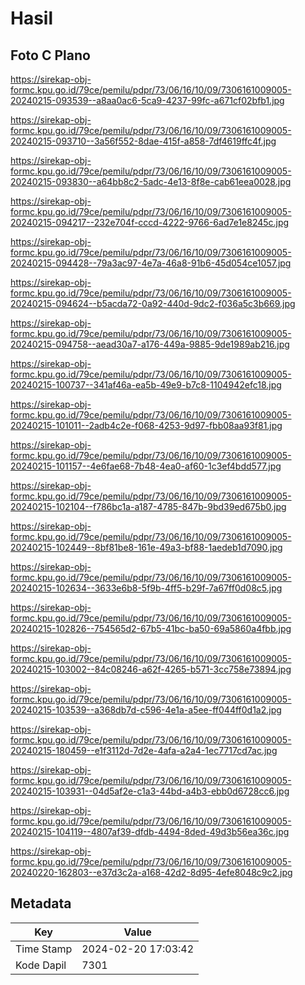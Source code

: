 # Hasil

## Foto C Plano

https://sirekap-obj-formc.kpu.go.id/79ce/pemilu/pdpr/73/06/16/10/09/7306161009005-20240215-093539--a8aa0ac6-5ca9-4237-99fc-a671cf02bfb1.jpg

https://sirekap-obj-formc.kpu.go.id/79ce/pemilu/pdpr/73/06/16/10/09/7306161009005-20240215-093710--3a56f552-8dae-415f-a858-7df4619ffc4f.jpg

https://sirekap-obj-formc.kpu.go.id/79ce/pemilu/pdpr/73/06/16/10/09/7306161009005-20240215-093830--a64bb8c2-5adc-4e13-8f8e-cab61eea0028.jpg

https://sirekap-obj-formc.kpu.go.id/79ce/pemilu/pdpr/73/06/16/10/09/7306161009005-20240215-094217--232e704f-cccd-4222-9766-6ad7e1e8245c.jpg

https://sirekap-obj-formc.kpu.go.id/79ce/pemilu/pdpr/73/06/16/10/09/7306161009005-20240215-094428--79a3ac97-4e7a-46a8-91b6-45d054ce1057.jpg

https://sirekap-obj-formc.kpu.go.id/79ce/pemilu/pdpr/73/06/16/10/09/7306161009005-20240215-094624--b5acda72-0a92-440d-9dc2-f036a5c3b669.jpg

https://sirekap-obj-formc.kpu.go.id/79ce/pemilu/pdpr/73/06/16/10/09/7306161009005-20240215-094758--aead30a7-a176-449a-9885-9de1989ab216.jpg

https://sirekap-obj-formc.kpu.go.id/79ce/pemilu/pdpr/73/06/16/10/09/7306161009005-20240215-100737--341af46a-ea5b-49e9-b7c8-1104942efc18.jpg

https://sirekap-obj-formc.kpu.go.id/79ce/pemilu/pdpr/73/06/16/10/09/7306161009005-20240215-101011--2adb4c2e-f068-4253-9d97-fbb08aa93f81.jpg

https://sirekap-obj-formc.kpu.go.id/79ce/pemilu/pdpr/73/06/16/10/09/7306161009005-20240215-101157--4e6fae68-7b48-4ea0-af60-1c3ef4bdd577.jpg

https://sirekap-obj-formc.kpu.go.id/79ce/pemilu/pdpr/73/06/16/10/09/7306161009005-20240215-102104--f786bc1a-a187-4785-847b-9bd39ed675b0.jpg

https://sirekap-obj-formc.kpu.go.id/79ce/pemilu/pdpr/73/06/16/10/09/7306161009005-20240215-102449--8bf81be8-161e-49a3-bf88-1aedeb1d7090.jpg

https://sirekap-obj-formc.kpu.go.id/79ce/pemilu/pdpr/73/06/16/10/09/7306161009005-20240215-102634--3633e6b8-5f9b-4ff5-b29f-7a67ff0d08c5.jpg

https://sirekap-obj-formc.kpu.go.id/79ce/pemilu/pdpr/73/06/16/10/09/7306161009005-20240215-102826--754565d2-67b5-41bc-ba50-69a5860a4fbb.jpg

https://sirekap-obj-formc.kpu.go.id/79ce/pemilu/pdpr/73/06/16/10/09/7306161009005-20240215-103002--84c08246-a62f-4265-b571-3cc758e73894.jpg

https://sirekap-obj-formc.kpu.go.id/79ce/pemilu/pdpr/73/06/16/10/09/7306161009005-20240215-103539--a368db7d-c596-4e1a-a5ee-ff044ff0d1a2.jpg

https://sirekap-obj-formc.kpu.go.id/79ce/pemilu/pdpr/73/06/16/10/09/7306161009005-20240215-180459--e1f3112d-7d2e-4afa-a2a4-1ec7717cd7ac.jpg

https://sirekap-obj-formc.kpu.go.id/79ce/pemilu/pdpr/73/06/16/10/09/7306161009005-20240215-103931--04d5af2e-c1a3-44bd-a4b3-ebb0d6728cc6.jpg

https://sirekap-obj-formc.kpu.go.id/79ce/pemilu/pdpr/73/06/16/10/09/7306161009005-20240215-104119--4807af39-dfdb-4494-8ded-49d3b56ea36c.jpg

https://sirekap-obj-formc.kpu.go.id/79ce/pemilu/pdpr/73/06/16/10/09/7306161009005-20240220-162803--e37d3c2a-a168-42d2-8d95-4efe8048c9c2.jpg


## Metadata

| Key        | Value               |
| ---------- | ------------------- |
| Time Stamp | 2024-02-20 17:03:42 |
| Kode Dapil | 7301                |




